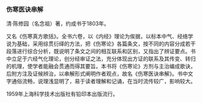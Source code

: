 ### 伤寒医诀串解

清·陈修园（名念祖）著，约成书于1803年。

又名《伤寒真方歌括》。全书六卷，以《内经》理论为俟据，以标本中气、经络学说为基础，采用综贯衍绎的方法，把《伤寒论》各篇条文，按不同的内容分成若干段落进行综合分析，既说明了条文之间的相互联系和区别，又指出了辨证要点。书中立足于六经气化理论，创分经审证之法，充分体现出方证的联系及其传变、转归的机理，使学者能融会贯通而得其要旨。本书将《伤寒论》方剂与主治编成歌诀，后附方注及证候辨治，以串解形式阐明作者观点，故名《伤寒医诀串解》。书中文字通俗流畅，说理浅显明了，易于读者理解和记诵，在当时流传较广，影响较大。

1959年上海科学技术出版社有铅印本出版流行。
